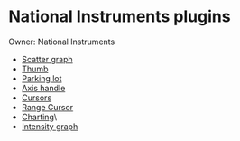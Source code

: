 # National Instruments plugins
Owner: National Instruments

 - [Scatter graph](flot-scatter-graph-plugin.md)
 - [Thumb](flot-thumb.md)
 - [Parking lot](flot-parkinglot.md)
 - [Axis handle](flot-axishandle.md)
 - [Cursors](flot-cursors.md)
 - [Range Cursor](flot-range-cursor.md)
 - [Charting](flot-charting.md)\
 - [Intensity graph](intensitygraph.md)